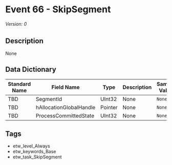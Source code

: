 # Event 66 - SkipSegment
###### Version: 0

## Description
None

## Data Dictionary
|Standard Name|Field Name|Type|Description|Sample Value|
|---|---|---|---|---|
|TBD|SegmentId|UInt32|None|`None`|
|TBD|hAllocationGlobalHandle|Pointer|None|`None`|
|TBD|ProcessCommittedState|UInt32|None|`None`|

## Tags
* etw_level_Always
* etw_keywords_Base
* etw_task_SkipSegment